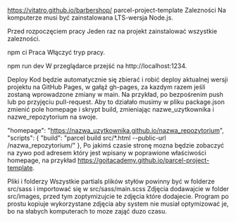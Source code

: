 https://vitatro.github.io/barbershop/
parcel-project-template
Zalezności
Na komputerze musi być zainstalowana LTS-wersja Node.js.

Przed rozpoczęciem pracy
Jeden raz na projekt zainstalować wszystkie zalezności.

npm ci
Praca
Włączyć tryp pracy.

npm run dev
W przeglądarce przejść na http://localhost:1234.

Deploy
Kod będzie automatycznie się zbierać i robić deploy aktualnej wersji projektu na GitHub Pages, w gałąź gh-pages, za kazdym razem jeśli zostaną wprowadzone zmiany w main. Na przykład, po bezpośrenim push lub po przyjęciu pull-request. Aby to działało musimy w pliku package.json zmienić pole homepage i skrypt build, zmieniając nazwe_uzytkownika i nazwe_repozytorium na swoje.

"homepage": "https://nazwa_uzytkownika.github.io/nazwa_repozytorium",
"scripts": {
  "build": "parcel build src/*.html --public-url /nazwa_repozytorium/"
},
Po jakimś czasie stronę mozna będzie zobaczyć na zywo pod adresem który jest wpisany w poprawione właściwości homepage, na przykład https://goitacademy.github.io/parcel-project-template.

Pliki i folderzy
Wszystkie partials plików styłów powinny być w folderze src/sass i importować się w src/sass/main.scss
Zdjęcia dodawajcie w folder src/images, przed tym zoptymizujcie te zdjęcia które dodajecie. Program po prostu kopiuje wykorzystane zdjęcia aby system nie musiał optymizować je, bo na słabych komputerach to moze zająć duzo czasu.